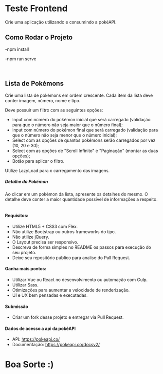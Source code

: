 # Teste Frontend
Crie uma aplicação utilizando e consumindo a pokéAPI.


## Como Rodar o Projeto ##

-npm install

-npm run serve

​
## Lista de Pokémons ##
Crie uma lista de pokémons em ordem crescente. Cada item da lista deve conter imagem, número, nome e tipo.

Deve possuir um filtro com as seguintes opções:
 - Input com número do pokémon inicial que será carregado (validação para que o número não seja maior que o número final);
 - Input com número do pokémon final que será carregado (validação para que o número não seja menor que o número inicial);
 - Select com as opções de quantos pokémons serão carregados por vez (10, 20 e 30);
 - Select com as opções de "Scroll Infinito" e "Paginação" (montar as duas opções);
 - Botão para aplicar o filtro.
 
Utilize LazyLoad para o carregamento das imagens.
​
##### Detalhe do Pokémon ###
Ao clicar em um pokémon da lista, apresente os detalhes do mesmo. O detalhe deve conter a maior quantidade possível de informações a respeito.
​
#### Requisitos:
 - Utilize HTML5 + CSS3 com Flex.
 - Não utilize Bootstrap ou outros frameworks do tipo.
 - Não utilize jQuery.
 - O Layout precisa ser responsivo.
 - Descreva de forma simples no README os passos para execução do seu projeto.
 - Deixe seu repositório público para analise do Pull Request.
​
#### Ganha mais pontos:
 - Utilizar Vue ou React no desenvolvimento ou automação com Gulp.
 - Utilizar Sass.
 - Otimizações para aumentar a velocidade de renderização.
 - UI e UX bem pensadas e executadas.
 
#### Submissão
 - Criar um fork desse projeto e entregar via Pull Request.
​
#### Dados de acesso a api da pokéAPI
 - API: https://pokeapi.co/
 - Documentação: https://pokeapi.co/docsv2/
 
# Boa Sorte :)
